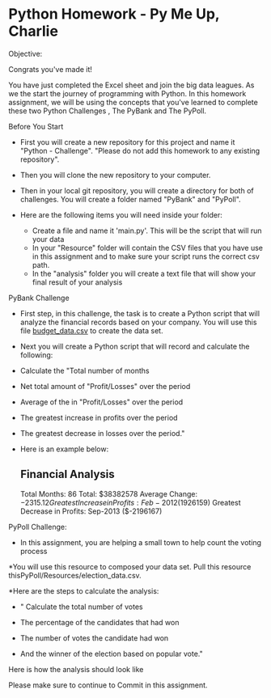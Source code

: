 # Python Homework - Py Me Up, Charlie

Objective:

Congrats you've made it!

You have just completed the Excel sheet and join the big data leagues. As we the start the journey of programming with Python. In this homework assignment, we will be using the concepts that you've learned to complete these two Python Challenges , The PyBank and The PyPoll.

Before You Start

* First you will create a new repository for this project and name it "Python - Challenge". "Please do not add this homework to any existing repository".

* Then you will clone the new repository to your computer.

* Then in your local git repository, you will create a directory for both of challenges. You will create a folder named  "PyBank" and "PyPoll".

* Here are the following items you will need inside your folder:

  * Create a file and name it 'main.py'. This will be the script that will run your data
  * In your "Resource" folder  will contain the CSV files that you have use in this assignment and to make sure your script runs the correct csv path.
  * In the "analysis" folder you will create a text file that will show your final result of your analysis

 
 
 PyBank Challenge 

* First step, in this challenge, the task is to create a Python script that will analyze the financial records based on your company. 
  You will use this file [budget_data.csv](PyBank/Resources/budget_data.csv) to create the data set. 

* Next you will create a Python script that will record and calculate the following:

* Calculate the "Total number of months

* Net total amount of "Profit/Losses" over the  period

* Average of the in "Profit/Losses" over the period

* The greatest increase in profits over the period

* The greatest decrease in losses over the period."

* Here is an example below:
  
  Financial Analysis
  ----------------------------
  Total Months: 86
  Total: $38382578
  Average  Change: $-2315.12
  Greatest Increase in Profits: Feb-2012 ($1926159)
  Greatest Decrease in Profits: Sep-2013 ($-2196167)
  

PyPoll Challenge:

* In this assignment, you are helping a small town to help count the voting process

*You will use this resource to composed your data set. Pull this resource thisPyPoll/Resources/election_data.csv. 

*Here are the steps to calculate the analysis:
 
 * " Calculate the total number of votes

 * The percentage of the candidates that had won

 * The number of votes the candidate had won

 * And the winner of the election based on popular vote."

Here is how the analysis should look like


  
 

Please make sure to continue to Commit in this assignment.


